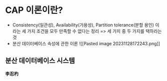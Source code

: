 # CAP 이론이란?
* Consistency(일관성), Availability(가용성), Partition tolerance(분할 용인) 이라는 세 가지 조건을 모두 만족할 수 없다는 정리 => 세 가지 중 두 가지를 택하라는 것
* 분산 데이터베이스 속성에 관한 이론
![[Pasted image 20231128172243.png]]

## 분산 데이터베이스 시스템
**李忍杓**
